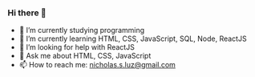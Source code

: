 ### Hi there 👋


- 🔭 I’m currently studying programming
- 🌱 I’m currently learning HTML, CSS, JavaScript, SQL, Node, ReactJS
- 🤔 I’m looking for help with ReactJS
- 💬 Ask me about HTML, CSS, JavaScript
- 📫 How to reach me: nicholas.s.luz@gmail.com
